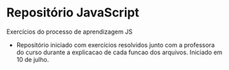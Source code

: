 <h1> Repositório JavaScript</h1>
Exercícios do processo de aprendizagem JS


 - Repositório iniciado com exercícios resolvidos junto com a professora do curso durante a explicacao de cada funcao dos arquivos. Iniciado em 10 de julho.
